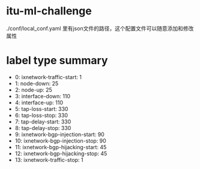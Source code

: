 # itu-ml-challenge
./conf/local_conf.yaml 里有json文件的路径，这个配置文件可以随意添加和修改属性

# label type summary
- 0: ixnetwork-traffic-start: 1
- 1: node-down: 25
- 2: node-up: 25
- 3: interface-down: 110
- 4: interface-up: 110
- 5: tap-loss-start: 330
- 6: tap-loss-stop: 330
- 7: tap-delay-start: 330
- 8: tap-delay-stop: 330
- 9: ixnetwork-bgp-injection-start: 90
- 10: ixnetwork-bgp-injection-stop: 90
- 11: ixnetwork-bgp-hijacking-start: 45
- 12: ixnetwork-bgp-hijacking-stop: 45
- 13: ixnetwork-traffic-stop: 1